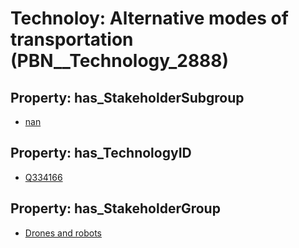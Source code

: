 # Technoloy: __Alternative modes of transportation__ (PBN__Technology_2888)

## Property: has_StakeholderSubgroup

* [nan](PBN__TechSubgroup_7)

## Property: has_TechnologyID

* [Q334166](Q334166)

## Property: has_StakeholderGroup

* [Drones and robots](PBN__TechGroup_17)

